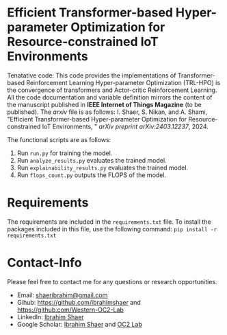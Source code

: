 # Efficient Transformer-based Hyper-parameter Optimization for Resource-constrained IoT Environments

Tenatative code: 
This code provides the implementations of Transformer-based Reinforcement Learning Hyper-parameter Optimization (TRL-HPO) is the convergence of transformers and 
Actor-critic Reinforcement Learning. All the code documentation and variable definition mirrors the content of the manuscript published in **IEEE Internet of Things Magazine** (to
be published). The _arxiv_ file is as follows:
I. Shaer, S. Nikan, and A. Shami, "Efficient Transformer-based Hyper-parameter Optimization for Resource-constrained IoT Environments, " *arXiv preprint arXiv:2403.12237*, 2024.

The functional scripts are as follows:
1. Run `run.py` for training the model.
2. Run `analyze_results.py` evaluates the trained model.
3. Run `explainability_results.py` evaluates the trained model.
4. Run `flops_count.py` outputs the FLOPS of the model.

# Requirements
The requirements are included in the `requirements.txt` file. To install the packages included in this file, use the following command: `pip install -r requirements.txt`

# Contact-Info

Please feel free to contact me for any questions or research opportunities. 
- Email: shaeribrahim@gmail.com
- Gihub: https://github.com/ibrahimshaer and https://github.com/Western-OC2-Lab
- LinkedIn: [Ibrahim Shaer](https://www.linkedin.com/in/ibrahim-shaer-714781124/)
- Google Scholar: [Ibrahim Shaer](https://scholar.google.com/citations?user=78fAJ_IAAAAJ&hl=en) and [OC2 Lab](https://scholar.google.com/citations?user=ICvnj9EAAAAJ&hl=en)

